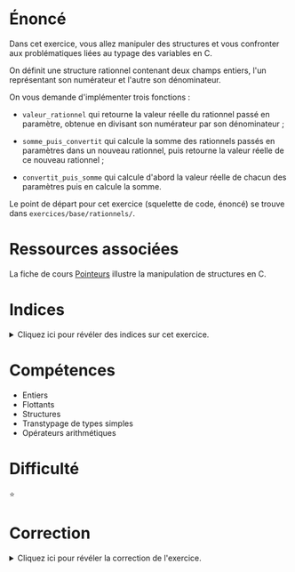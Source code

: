 # Énoncé

Dans cet exercice, vous allez manipuler des structures et vous
confronter aux problématiques liées au typage des variables en C.

On définit une structure rationnel contenant deux champs entiers, l'un
représentant son numérateur et l'autre son dénominateur.

On vous demande d'implémenter trois fonctions :

- `valeur_rationnel` qui retourne la valeur réelle du rationnel passé en paramètre, obtenue en divisant son numérateur par son dénominateur ;

- `somme_puis_convertit` qui calcule la somme des rationnels passés en
paramètres dans un nouveau rationnel, puis retourne la valeur réelle de ce nouveau rationnel ;

- `convertit_puis_somme` qui calcule d'abord la valeur réelle de
chacun des paramètres puis en calcule la somme.

Le point de départ pour cet exercice (squelette de code, énoncé) se
trouve dans `exercices/base/rationnels/`.

# Ressources associées

La fiche de cours [Pointeurs](http://formationc.pages.ensimag.fr/prepa/prof/papl/pointeurs/) illustre la manipulation de structures en C.

# Indices

<details>
<summary>Cliquez ici pour révéler des indices sur cet exercice.</summary>
<br>

* un problème de division ? Allez lire la section 1.12.5 du poly (page 17)
* on accède au champ c d'une structure `s` via la syntaxe `s.c`
</details>

# Compétences

* Entiers
* Flottants
* Structures
* Transtypage de types simples
* Opérateurs arithmétiques

# Difficulté

:star:
# Correction

<details>
<summary>Cliquez ici pour révéler la correction de l'exercice.</summary>
#### Corrigé du fichier Makefile

```make
CC=gcc
CFLAGS=-std=c99 -Wall -Wextra -g

all: rationnels

.PHONY: clean
clean:
	rm -f *~ *.o rationnels

```

#### Corrigé du fichier rationnels.c

```c
#include <stdlib.h>
#include <stdint.h>
#include <stdio.h>

/*
    On définit le type "struct rationnel" contenant deux champs:
    un numérateur et un dénominateur.
*/
struct rationnel
{
    /* numérateur */
    uint32_t n;

    /* dénominateur */
    uint32_t d;
};

/* Retourne la valeur réelle associée au rationnel r. */
static float valeur_rationnel(struct rationnel r)
{
    float ret;
    /*
        Le fait de convertir l'une des opérandes de la division en
        flottant oblige le compilateur à effectuer une division
        réelle. Si on ne fait pas ça, on effectue une division
        entière, puis on stocke le résultat (entier) de cette division
        dans un réel.
    */
    ret = (float)r.n / r.d;
    return ret;
}

/*
    Effectue la somme des rationnels r1 et r2 dans un nouveau rationnel
    r, puis retourne la valeur réelle qui lui est associée.
*/
static float somme_puis_convertit(struct rationnel r1,
                                  struct rationnel r2)
{
    float ret = 0.0;
    /*
        On utilise ici l'initialisation directe des champs de la
        structure rationnel. On aurait pu tout aussi bien déclarer r
        puis affecter ses différents champs de cette façon :

            struct rationnel r;
            r.n = r2.d * r1.n + r1.d * r2.n;
            r.d = r1.d * r2.d;
     */
    struct rationnel r = {
        r2.d * r1.n + r1.d * r2.n,
        r1.d * r2.d
    };
    ret = valeur_rationnel(r);
    return ret;
}

/*
    Retourne la somme des valeurs réelles associées aux rationnels r1
    et r2.
*/
static float convertit_puis_somme(struct rationnel r1,
                                  struct rationnel r2)
{
    float ret = 0.0;
    ret = valeur_rationnel(r1) + valeur_rationnel(r2);
    return ret;
}

int main(void)
{
    struct rationnel r1 = { 1, 7 };
    struct rationnel r2 = { 3, 4 };

    printf("%f est-il égal à %f?\n",
            somme_puis_convertit(r1, r2),
            convertit_puis_somme(r1, r2));

    return EXIT_SUCCESS;
}

```


</details>
